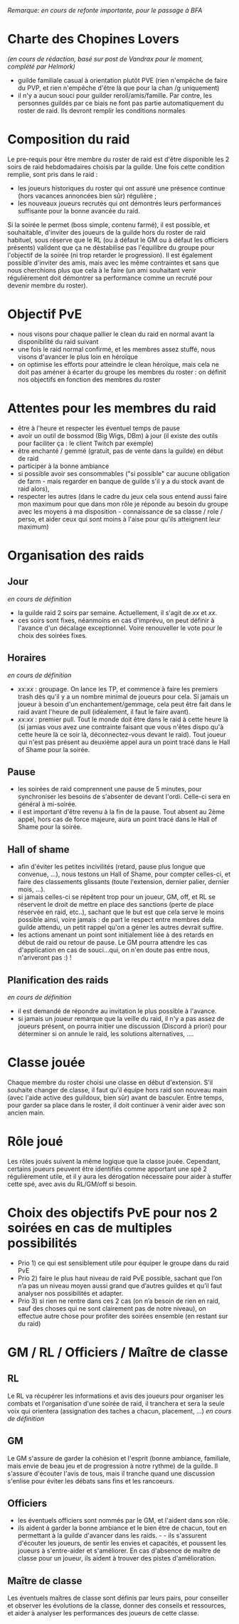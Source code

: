 
 _Remarque: en cours de refonte importante, pour le passage à BFA_


# Charte des Chopines Lovers  
 _(en cours de rédaction, basé sur post de Vandrax pour le moment, complété par Helmork)_ 
- guilde familiale casual à orientation plutôt PVE (rien n'empêche de faire du PVP, et rien n'empêche d'être là que pour la chan /g uniquement)
- il n'y a aucun souci pour guilder reroll/amis/famille. Par contre, les personnes guildés par ce biais ne font pas partie automatiquement du roster de raid. Ils devront remplir les conditions normales

# Composition du raid
Le pre-requis pour être membre du roster de raid est d'être disponible les 2 soirs de raid hebdomadaires choisis par la guilde.
Une fois cette condition remplie, sont pris dans le raid :
- les joueurs historiques du roster qui ont assuré une présence continue (hors vacances annoncées bien sûr) régulière ;
- les nouveaux joueurs recrutés qui ont démontrés leurs performances suffisante pour la bonne avancée du raid.

Si la soirée le permet (boss simple, contenu farmé), il est possible, et souhaitable, d'inviter des joueurs de la guilde hors du roster de raid habituel, sous réserve que le RL (ou à défaut le GM ou à défaut les officiers présents) valident que ça ne déstabilise pas l'équilibre du groupe pour l'objectif de la soirée (ni trop retarder le progression).
Il est également possible d'inviter des amis, mais avec les même contraintes et sans que nous cherchions plus que cela à le faire (un ami souhaitant venir régulièrement doit démontrer sa performance comme un recruté pour devenir membre du roster).

# Objectif PvE
- nous visons pour chaque pallier le clean du raid en normal avant la disponibilité du raid suivant
- une fois le raid normal confirmé, et les membres assez stuffé, nous visons d'avancer le plus loin en héroïque
- on optimise les efforts pour atteindre le clean héroïque, mais cela ne doit pas améner à écarter du groupe les membres du roster : on définit nos objectifs en fonction des membres du roster

# Attentes pour les membres du raid
- être à l'heure et respecter les éventuel temps de pause
- avoir un outil de  bossmod (Big Wigs, DBm) à jour (il existe des outils pour faciliter ça : le client Twitch par exemple)
- être enchanté / gemmé (gratuit, pas de vente dans la guilde) en début de raid
- participer à la bonne ambiance
- si possible avoir ses consommables ("si possible" car aucune obligation de farm - mais regarder en banque de guilde s'il y a du stock avant de raid alors), 
- respecter les autres (dans le cadre du jeux cela sous entend aussi faire mon maximum pour que dans mon rôle je réponde au besoin du groupe avec les moyens à ma disposition - connaissance de sa classe / role / perso, et aider ceux qui sont moins à l'aise pour qu'ils atteignent leur maximum)

# Organisation des raids
## Jour
_en cours de définition_
- la guilde raid 2 soirs par semaine. Actuellement, il s'agit de _xx_ et _xx_.
- ces soirs sont fixes, néanmoins en cas d'imprévu, on peut définir à l'avance d'un décalage exceptionnel. Voire renouveller le vote pour le choix des soirées fixes.

## Horaires
_en cours de définition_
- _xx:xx_ : groupage. On lance les TP, et commence à faire les premiers trash dès qu'il y a un nombre minimal de joueurs pour cela. Si jamais un joueur à besoin d'un enchantement/gemmage, cela peut être fait dans le raid avant l'heure de pull (idéalement, il faut le faire avant).
- _xx:xx_ : premier pull. Tout le monde doit être dans le raid à cette heure là (si jamias vous avez une contrainte faisant que vous n'êtes dispo qu'à cette heure là ce soir là, déconnectez-vous devant le raid). Tout joueur qui n'est pas présent au deuxième appel aura un point tracé dans le Hall of Shame pour la soirée.

## Pause
- les soirées de raid comprennent une pause de 5 minutes, pour synchroniser les besoins de s'absenter de devant l'ordi. Celle-ci sera en général à mi-soirée.
- il est important d'être revenu à la fin de la pause. Tout absent au 2ème appel, hors cas de force majeure, aura un point tracé dans le Hall of Shame pour la soirée.

## Hall of shame
- afin d'éviter les petites incivilités (retard, pause plus longue que convenue, ...), nous testons un Hall of Shame, pour compter celles-ci, et faire des classements glissants (toute l'extension, dernier palier, dernier mois, ...).
- si jamais celles-ci se répêtent trop pour un joueur, GM, off, et RL se réservent le droit de mettre en place des sanctions (perte de place réservée en raid, etc..), sachant que le but est que cela serve le moins possible ainsi, voire jamais : de part le respect entre membres dela guilde attendu, un petit rappel qu'on a géner les autres devrait suffire.
- les actions amenant un point sont initialement liée à des retards en début de raid ou retour de pause. Le GM pourra attendre les cas d'application en cas de souci...qui, on n'en doute pas entre nous, n'ariveront pas :) !

## Planification des raids
_en cours de définition_
- il est demandé de répondre au invitation le plus possible à l'avance.
- si jamais un joueur remarque que la veille du raid, il n'y a pas assez de joueurs présent, on pourra initier une discussion (Discord à priori) pour déterminer si on annule le raid, les solutions alternatives, ....

# Classe jouée
Chaque membre du roster choisi une classe en début d'extension. S'il souhaite changer de classe, il faut qu'il équipe hors raid son nouveau main (avec l'aide active des guildoux, bien sûr) avant de basculer. Entre temps, pour garder sa place dans le roster, il doit continuer à venir aider avec son ancien main.

# Rôle joué
Les rôles joués suivent la même logique que la classe jouée. Cependant, certains joueurs peuvent être identifiés comme apportant une spé 2 régulièrement utile, et il y aura les dérogation nécessaire pour aider à stuffer cette spé, avec avis du RL/GM/off si besoin.

# Choix des objectifs PvE pour nos 2 soirées en cas de multiples possibilités
- Prio 1) ce qui est sensiblement utile pour équiper le groupe dans du raid PvE 
- Prio 2) faire le plus haut niveau de raid PvE possible, sachant que l’on n’a pas un niveau moyen aussi grand que d’autres guildes et qu’il faut analyser nos possibilités et adapter. 
- Prio 3) si rien ne rentre dans ces 2 cas (on n’a besoin de rien en raid, sauf des choses qui ne sont clairement pas de notre niveau), on effectue autre chose pour profiter des soirées ensemble (en restant sur du raid)

# GM / RL / Officiers / Maître de classe
## RL
Le RL va récupérer les informations et avis des joueurs pour organiser les combats et l'organisation d'une soirée de raid, il tranchera et sera la seule voix qui orientera (assignation des taches a chacun, placement, ...)
_en cours de définition_
## GM
Le GM s'assure de garder la cohésion et l'esprit (bonne ambiance, familiale, mais envie de beau jeu et de progression à notre rythme) de la guilde. Il s'assure d'écouter l'avis de tous, mais il tranche quand une discussion s'enlise pour éviter les débats sans fins et les rancoeurs.
## Officiers
- les éventuels officiers sont nommés par le GM, et l'aident dans son rôle. 
- ils aident à garder la bonne ambiance et le bien être de chacun, tout en permettant à la guilde d'avancer dans les raids. - - ils s'assurent d'écouter les joueurs, de sentir les envies et capacités, et poussent les joueurs à s'entre-aider et s'améliorer. En cas d'absence de maître de classe pour un joueur, ils aident à trouver des pistes d'amélioration.
## Maître de classe
Les éventuels maîtres de classe sont définis par leurs pairs, pour conseiller et observer les évolutions de la classe, donner des conseils et ressources, et aider à analyser les performances des joueurs de cette classe.
